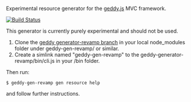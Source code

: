 Experimental resource generator for the [geddy.js](http://geddyjs.org) MVC framework.

[![Build Status](https://travis-ci.org/geddy/geddy-gen-resource.png?branch=master)](https://travis-ci.org/geddy/geddy-gen-resource)

This generator is currently purely experimental and should not be used.

1. Clone the [geddy generator-revamp branch](https://github.com/geddy/geddy/tree/generator-revamp) in your local node_modules folder under geddy-gen-revamp/ or similar.
2. Create a simlink named "geddy-gen-revamp" to the geddy-generator-revamp/bin/cli.js in your /bin folder.

Then run:

    $ geddy-gen-revamp gen resource help

and follow further instructions.
